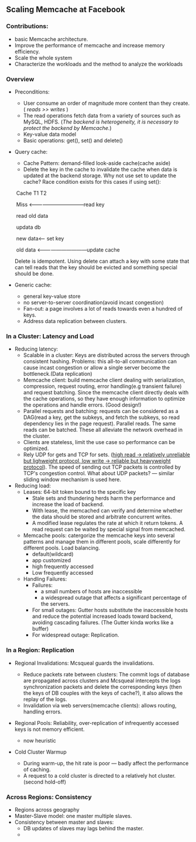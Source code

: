 ## Scaling Memcache at Facebook

### Contributions:

* basic Memcache architecture.
* Improve the performance of memcache and increase memory efficiency.
* Scale the whole system
* Characterize the workloads and the method to analyze the workloads

### Overview

* Preconditions:
  * User consume an order of magnitude more content than they create. ( *reads >> writes* )
  * The read operations fetch data from a variety of sources such as MySQL, HDFS. (*The backend is heterogeneity, it is necessary to protect the backend by Memcache.*)
  * Key-value data model
  * Basic operations: get(), set() and delete()

* Query cache:
  * Cache Pattern: demand-filled look-aside cache(cache aside)
  * Delete the key in the cache to invalidate the cache when data is updated at the backend storage. Why not use set to update the cache? Race condition exists for this cases if using set():

  ​       Cache                 	T1  				T2       			

  ​		Miss <———————————read key

  ​															read old data

  ​								 updata db

  ​		new data<—— set key	

  ​	 old data <——————————update cache  

  Delete is idempotent. Using delete can attach a key with some state that can tell reads that the key should be evicted and something special should be done.  

* Generic cache:
  * general key-value store
  * no server-to-server coordination(avoid incast congestion)
  * Fan-out: a page involves a lot of reads towards even a hundred of keys. 
  * Address data replication between clusters.

### In a Cluster: Latency and Load

* Reducing latency:
  * Scalable in a cluster: Keys are distributed across the servers through consistent hashing. Problems: this all-to-all communication can cause incast congestion or allow a single server become the bottleneck.(Data replication)
  * Memcache client: build memcache client dealing with serialization, compression, request routing, error handling(e.g transient failure) and request batching. Since the memcache client directly deals with the cache operations, so they have enough information to optimize the operations and handle errors. (Good design!)
  * Parallel requests and batching: requests can be considered as a DAG(read a key, get the subkeys, and fetch the subkeys, so read dependency lies in the page request). Parallel reads. The same reads can be batched. These all alleviate the network overhead in the cluster.
  * Clients are stateless, limit the use case so performance can be optimized.
  * Rely UDP for gets and TCP for sets. (<u>high read -> relatively unreliable but lighweight protocol, low write -> reliable but heavyweight protocol</u>). The speed of sending out TCP packets is controlled by TCP's congestion control. What about UDP packets? — similar sliding window mechanism is used here.
* Reducing load:
  * Leases: 64-bit token bound to the specific key
    * Stale sets and thundering herds harm the performance and increase the load of backend.
    * With lease, the memcached can verify and determine whether the data should be stored and arbitrate concurrent writes. 
    * A modified lease regulates the rate at which it return tokens. A read request can be waited by special signal from memcached. 
  * Memcache pools: catergorize the memcache keys into several patterns and manage them in different pools, scale differently for different pools. Load balancing. 
    * default(wildcard)
    * app customized
    * high frequently accessed
    * Low frequently accessed
  * Handling Failures:
    * Failures:
      * a small numbers of hosts are inaccessible 
      * a widespread outage that affects a significant percentage of the servers. 
    * For small outages: Gutter hosts substitute the inaccessible hosts and reduce the potential increased loads toward backend, avoiding cascading failures. (The Gutter kinda works like a buffer)
    * For widespread outage: Replication.

### In a Region: Replication

* Regional Invalidations: Mcsqueal guards the invalidations.
  * Reduce packets rate between clusters: The commit logs of database are propagated across clusters and Mcsqueal intercepts the logs synchronization packets and delete the corresponding keys (then the keys of DB couples with the keys of cache?), it also allows the replay of the logs. 
  * Invalidation via web servers(memcache clients): allows routing, handling errors. 
* Regional Pools: Reliability, over-replication of infrequently accessed keys is not memory efficient. 
  *  now heuristic 

* Cold Cluster Warmup
  * During warm-up, the hit rate is poor — badly affect the performance of caching. 
  * A request to a cold cluster is directed to a relatively hot cluster.(second hold-off)

### Across Regions: Consistency

* Regions across geography
* Master-Slave model: one master multiple slaves.
* Consistency between master and slaves: 
  *  DB updates of slaves may lags behind the master.
  * 

 



​															